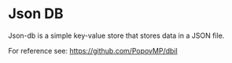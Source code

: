 # Json DB

Json-db is a simple key-value store that stores data in a JSON file.

For reference see: https://github.com/PopovMP/dbil
